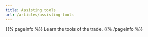```yaml
---
title: Assisting tools
url: /articles/assisting-tools
---
```


{{% pageinfo %}}
Learn the tools of the trade.
{{% /pageinfo %}}
